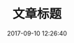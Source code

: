---
layout: post
title: "文章标题"
date: 2017-09-10 12:26:40
image: 'https://i.imgur.com/4rIgsin.png'
description: 摘要西瓜图片
category: 'life'
tags:
- life
- tips
twitter_text: 这是啥？
introduction: 封面介绍
---